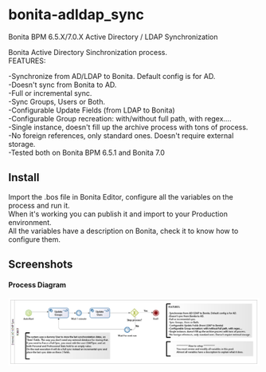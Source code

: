 # bonita-adldap_sync
Bonita BPM 6.5.X/7.0.X Active Directory / LDAP Synchronization<br/>

Bonita Active Directory Sinchronization process.<br/>
FEATURES:

-Synchronize from AD/LDAP to Bonita. Default config is for AD.<br/>
-Doesn't sync from Bonita to AD.<br/>
-Full or incremental sync.<br/>
-Sync Groups, Users or Both.<br/>
-Configurable Update Fields (from LDAP to Bonita)<br/>
-Configurable Group recreation: with/without full path, with regex....<br/>
-Single instance, doesn't fill up the archive process with tons of process.<br/>
-No foreign references, only standard ones. Doesn't require external storage.<br/>
-Tested both on Bonita BPM 6.5.1 and Bonita 7.0
<br/>
## Install
Import the .bos file in Bonita Editor, configure all the variables on the process and run it.<br/>
When it's working you can publish it and import to your Production environment.<br/>
All the variables have a description on Bonita, check it to know how to configure them.
## Screenshots
#### Process Diagram
<img src="/screenshots/diagram.png?raw=true" alt="Process diagram"/>
